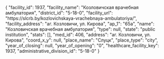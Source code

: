 {
    "facility_id": 1937,
    "facility_name": "Козловичская врачебная амбулатория",
    "district_id": "5-18-0",
    "facility_url": "https:\/\/slcrb.by\/kozlovichskaya-vrachebnaya-ambulatoriya\/",
    "facility_address": "аг. Козловичи, ул. Кирова",
    "ap_1": "65а",
    "name": "Козловичская врачебная амбулатория",
    "type": null,
    "state": "public institution",
    "stats": [],
    "med_id": 406,
    "address": "аг. Козловичи, ул. Кирова",
    "coord_x_y": null,
    "place_name": "Слуцк",
    "place_type": "city",
    "year_of_closing": null,
    "year_of_opening": "0",
    "healthcare_facility_key": 1937,
    "administrative_division_id": "5-18-0"
}